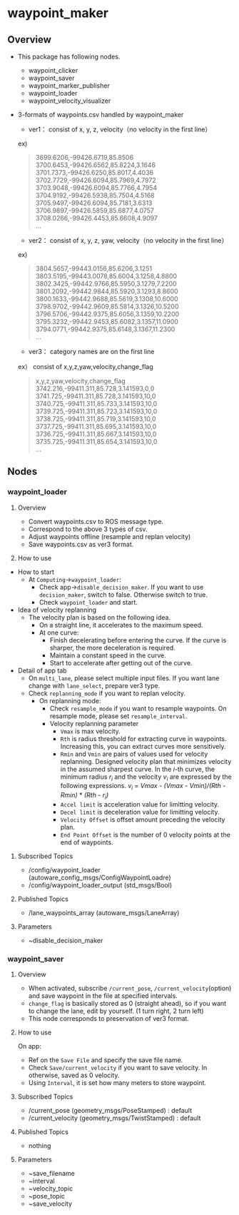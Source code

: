 # waypoint_maker

## Overview

- This package has following nodes.

    - waypoint_clicker
    - waypoint_saver
    - waypoint_marker_publisher
    - waypoint_loader
    - waypoint_velocity_visualizer

- 3-formats of waypoints.csv handled by waypoint_maker

    - ver1： consist of x, y, z, velocity（no velocity in the first line）

    ex)

    > 3699.6206,-99426.6719,85.8506 <br>
    > 3700.6453,-99426.6562,85.8224,3.1646 <br>
    > 3701.7373,-99426.6250,85.8017,4.4036 <br>
    > 3702.7729,-99426.6094,85.7969,4.7972 <br>
    > 3703.9048,-99426.6094,85.7766,4.7954 <br>
    > 3704.9192,-99426.5938,85.7504,4.5168 <br>
    > 3705.9497,-99426.6094,85.7181,3.6313 <br>
    > 3706.9897,-99426.5859,85.6877,4.0757 <br>
    > 3708.0266,-99426.4453,85.6608,4.9097 <br>
    > ... <br>

    - ver2： consist of x, y, z, yaw, velocity（no velocity in the first line）

    ex)

    > 3804.5657,-99443.0156,85.6206,3.1251 <br>
    > 3803.5195,-99443.0078,85.6004,3.1258,4.8800 <br>
    > 3802.3425,-99442.9766,85.5950,3.1279,7.2200 <br>
    > 3801.2092,-99442.9844,85.5920,3.1293,8.8600 <br>
    > 3800.1633,-99442.9688,85.5619,3.1308,10.6000 <br>
    > 3798.9702,-99442.9609,85.5814,3.1326,10.5200 <br>
    > 3796.5706,-99442.9375,85.6056,3.1359,10.2200 <br>
    > 3795.3232,-99442.9453,85.6082,3.1357,11.0900 <br>
    > 3794.0771,-99442.9375,85.6148,3.1367,11.2300 <br>
    > ... <br>

    - ver3： category names are on the first line

    ex） consist of x,y,z,yaw,velocity,change_flag

    > x,y,z,yaw,velocity,change_flag <br>
    > 3742.216,-99411.311,85.728,3.141593,0,0 <br>
    > 3741.725,-99411.311,85.728,3.141593,10,0 <br>
    > 3740.725,-99411.311,85.733,3.141593,10,0 <br>
    > 3739.725,-99411.311,85.723,3.141593,10,0 <br>
    > 3738.725,-99411.311,85.719,3.141593,10,0 <br>
    > 3737.725,-99411.311,85.695,3.141593,10,0 <br>
    > 3736.725,-99411.311,85.667,3.141593,10,0 <br>
    > 3735.725,-99411.311,85.654,3.141593,10,0 <br>
    > ... <br>

## Nodes

### waypoint_loader

1. Overview

    - Convert waypoints.csv to ROS message type.
    - Correspond to the above 3 types of csv.
    - Adjust waypoints offline (resample and replan velocity)
    - Save waypoints.csv as ver3 format.

1. How to use

  * How to start
    - At `Computing`->`waypoint_loader`:
      - Check app->`disable_decision_maker`.
        If you want to use `decision_maker`, switch to false.
        Otherwise switch to true.
      - Check `waypoint_loader` and start.
  * Idea of velocity replanning
    - The velocity plan is based on the following idea.
      - On a straight line, it accelerates to the maximum speed.
      - At one curve:
        * Finish decelerating before entering the curve.
          If the curve is sharper, the more deceleration is required.
        * Maintain a constant speed in the curve.
        * Start to accelerate after getting out of the curve.
  * Detail of app tab
    - On `multi_lane`, please select multiple input files. If you want lane change with `lane_select`, prepare ver3 type.
    - Check `replanning_mode` if you want to replan velocity.
      - On replanning mode:
        * Check `resample_mode` if you want to resample waypoints.
          On resample mode, please set `resample_interval`.
        * Velocity replanning parameter
          - `Vmax` is max velocity.
          - `Rth`  is radius threshold for extracting curve in waypoints.
            Increasing this, you can extract curves more sensitively.
          - `Rmin` and `Vmin` are pairs of values used for velocity replanning.
            Designed velocity plan that minimizes velocity in the assumed sharpest curve.
            In the _i_-th curve, the minimum radius _r<sub>i</sub>_ and the velocity _v<sub>i</sub>_ are expressed by the following expressions.
            _v<sub>i</sub>_ = _Vmax_ - _(Vmax - Vmin)/(Rth - Rmin)_ * _(Rth - r<sub>i</sub>)_
          - `Accel limit` is acceleration value for limitting velocity.
          - `Decel limit` is deceleration value for limitting velocity.
          - `Velocity Offset` is offset amount preceding the velocity plan.
          - `End Point Offset` is the number of 0 velocity points at the end of waypoints.

1. Subscribed Topics

    - /config/waypoint_loader (autoware_config_msgs/ConfigWaypointLoadre)
    - /config/waypoint_loader_output (std_msgs/Bool)

1. Published Topics

    - /lane_waypoints_array (autoware_msgs/LaneArray)

1. Parameters

    - ~disable_decision_maker


### waypoint_saver

1. Overview

    - When activated, subscribe `/current_pose`, `/current_velocity`(option) and save waypoint in the file at specified intervals.
    - `change_flag` is basically stored as 0 (straight ahead),
      so if you want to change the lane, edit by yourself. (1 turn right, 2 turn left)
    - This node corresponds to preservation of ver3 format.

1. How to use

    On app:
    - Ref on the `Save File` and specify the save file name.
    - Check `Save/current_velocity` if you want to save velocity.
      In otherwise, saved as 0 velocity.
    - Using `Interval`, it is set how many meters to store waypoint.

1. Subscribed Topics

    - /current_pose (geometry_msgs/PoseStamped) : default
    - /current_velocity (geometry_msgs/TwistStamped) : default

1. Published Topics

    - nothing

1. Parameters

    - ~save_filename
    - ~interval
    - ~velocity_topic
    - ~pose_topic
    - ~save_velocity
